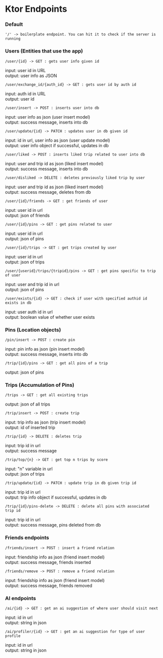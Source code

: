 # Ktor Endpoints

### Default

```
'/' -> boilerplate endpoint. You can hit it to check if the server is running
```

### Users (Entities that use the app)

```
/user/{id} -> GET : gets user info given id
```

input: user id in URL \
output: user info as JSON

```
/user/exchange_id/{auth_id} -> GET : gets user id by auth id
```

input: auth id in URL \
output: user id

```
/user/insert -> POST : inserts user into db
```

input: user info as json (user insert model) \
output: success message, inserts into db

```
/user/update/{id} -> PATCH : updates user in db given id
```

input: id in url, user info as json (user update model) \
output: user info object if successful, updates in db

```
/user/liked -> POST : inserts liked trip related to user into db
```

input: user and trip id as json (liked insert model) \
output: success message, inserts into db

```
/user/disliked -> DELETE : deletes previously liked trip by user
```
input: user and trip id as json (liked insert model) \
output: success message, deletes from db

```
/user/{id}/friends -> GET : get friends of user
```

input: user id in url \
output: json of friends

```
/user/{id}/pins -> GET : get pins related to user
```

input: user id in url \
output: json of pins

```
/user/{id}/trips -> GET : get trips created by user
```

input: user id in url \
output: json of trips

```
/user/{userid}/trips/{tripid}/pins -> GET : get pins specific to trip of user
```

input: user and trip id in url \
output: json of pins

```
/user/exists/{id} -> GET : check if user with specified authid id exists in db
```

input: user auth id in url \
output: boolean value of whether user exists

### Pins (Location objects)

```
/pin/insert -> POST : create pin
```

input: pin info as json (pin insert model) \
output: success message, inserts into db

```
/trip/{id}/pins -> GET : get all pins of a trip
```

output: json of pins

### Trips (Accumulation of Pins)

```
/trips -> GET : get all existing trips
```

output: json of all trips

```
/trip/insert -> POST : create trip
```

input: trip info as json (trip insert model) \
output: id of inserted trip

```
/trip/{id} -> DELETE : deletes trip
```
input: trip id in url \
output: success message


```
/trip/top/{n} -> GET : get top n trips by score
```

input: "n" variable in url \
output: json of trips

```
/trip/update/{id} -> PATCH : update trip in db given trip id
```

input: trip id in url \
output: trip info object if successful, updates in db

```
/trip/{id}/pins-delete -> DELETE : delete all pins with associated trip id
```

input: trip id in url \
output: success message, pins deleted from db

### Friends endpoints
```
/friends/insert -> POST : insert a friend relation
```
input: friendship info as json (friend insert model) \
output: success message, friends inserted

```
/friends/remove -> POST : remove a friend relation
```
input: friendship info as json (friend insert model) \
output: success message, friends removed



### AI endpoints

```
/ai/{id} -> GET : get an ai suggestion of where user should visit next
```

input: id in url \
output: string in json

```
/ai/profiler/{id} -> GET : get an ai suggestion for type of user profile
```

input: id in url \
output: string in json


